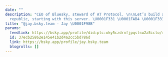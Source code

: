 ```yaml
---
date: ""
description: "CEO of Bluesky, steward of AT Protocol. \n\nLet’s build a federated
  republic, starting with this server. \U0001F331 \U0001FAB4 \U0001F333"
title: "@jay.bsky.team - Jay \U0001F98B"
params:
  feedlink: https://bsky.app/profile/did:plc:oky5czdrnfjpqslsw2a5iclo/rss
  id: 37ecb25862e145e41b2d4a2cc5bd786d
  link: https://bsky.app/profile/jay.bsky.team
  blogrolls: []
---
```


